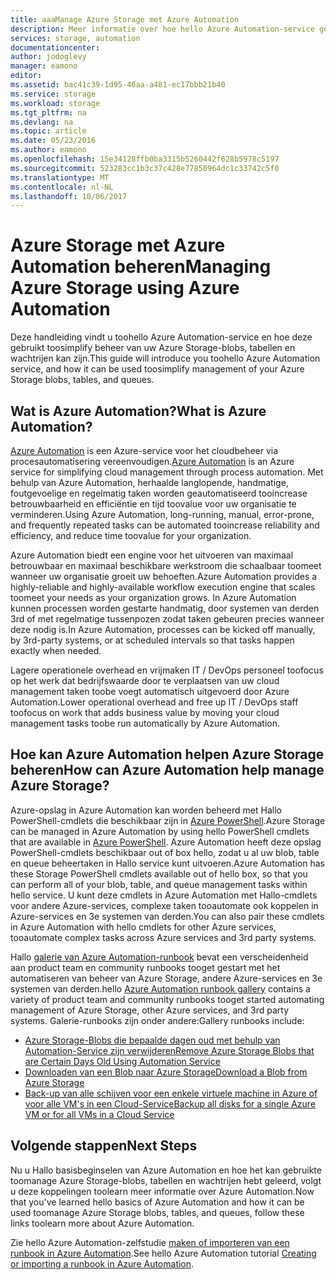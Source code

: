 ```yaml
---
title: aaaManage Azure Storage met Azure Automation
description: Meer informatie over hoe hello Azure Automation-service gebruikte toomanage Azure Storage op grote schaal kan worden.
services: storage, automation
documentationcenter: 
author: jodoglevy
manager: eamono
editor: 
ms.assetid: bac41c39-1d95-46aa-a481-ec17bbb21b40
ms.service: storage
ms.workload: storage
ms.tgt_pltfrm: na
ms.devlang: na
ms.topic: article
ms.date: 05/23/2016
ms.author: eamono
ms.openlocfilehash: 15e34128ffb0ba3315b5260442f628b5978c5197
ms.sourcegitcommit: 523283cc1b3c37c428e77850964dc1c33742c5f0
ms.translationtype: MT
ms.contentlocale: nl-NL
ms.lasthandoff: 10/06/2017
---
```

# <a name="managing-azure-storage-using-azure-automation"></a><span data-ttu-id="7d6d9-103">Azure Storage met Azure Automation beheren</span><span class="sxs-lookup"><span data-stu-id="7d6d9-103">Managing Azure Storage using Azure Automation</span></span>
<span data-ttu-id="7d6d9-104">Deze handleiding vindt u toohello Azure Automation-service en hoe deze gebruikt toosimplify beheer van uw Azure Storage-blobs, tabellen en wachtrijen kan zijn.</span><span class="sxs-lookup"><span data-stu-id="7d6d9-104">This guide will introduce you toohello Azure Automation service, and how it can be used toosimplify management of your Azure Storage blobs, tables, and queues.</span></span>

## <a name="what-is-azure-automation"></a><span data-ttu-id="7d6d9-105">Wat is Azure Automation?</span><span class="sxs-lookup"><span data-stu-id="7d6d9-105">What is Azure Automation?</span></span>
<span data-ttu-id="7d6d9-106">[Azure Automation](https://azure.microsoft.com/services/automation/) is een Azure-service voor het cloudbeheer via procesautomatisering vereenvoudigen.</span><span class="sxs-lookup"><span data-stu-id="7d6d9-106">[Azure Automation](https://azure.microsoft.com/services/automation/) is an Azure service for simplifying cloud management through process automation.</span></span> <span data-ttu-id="7d6d9-107">Met behulp van Azure Automation, herhaalde langlopende, handmatige, foutgevoelige en regelmatig taken worden geautomatiseerd tooincrease betrouwbaarheid en efficiëntie en tijd toovalue voor uw organisatie te verminderen.</span><span class="sxs-lookup"><span data-stu-id="7d6d9-107">Using Azure Automation, long-running, manual, error-prone, and frequently repeated tasks can be automated tooincrease reliability and efficiency, and reduce time toovalue for your organization.</span></span>

<span data-ttu-id="7d6d9-108">Azure Automation biedt een engine voor het uitvoeren van maximaal betrouwbaar en maximaal beschikbare werkstroom die schaalbaar toomeet wanneer uw organisatie groeit uw behoeften.</span><span class="sxs-lookup"><span data-stu-id="7d6d9-108">Azure Automation provides a highly-reliable and highly-available workflow execution engine that scales toomeet your needs as your organization grows.</span></span> <span data-ttu-id="7d6d9-109">In Azure Automation kunnen processen worden gestarte handmatig, door systemen van derden 3rd of met regelmatige tussenpozen zodat taken gebeuren precies wanneer deze nodig is.</span><span class="sxs-lookup"><span data-stu-id="7d6d9-109">In Azure Automation, processes can be kicked off manually, by 3rd-party systems, or at scheduled intervals so that tasks happen exactly when needed.</span></span>

<span data-ttu-id="7d6d9-110">Lagere operationele overhead en vrijmaken IT / DevOps personeel toofocus op het werk dat bedrijfswaarde door te verplaatsen van uw cloud management taken toobe voegt automatisch uitgevoerd door Azure Automation.</span><span class="sxs-lookup"><span data-stu-id="7d6d9-110">Lower operational overhead and free up IT / DevOps staff toofocus on work that adds business value by moving your cloud management tasks toobe run automatically by Azure Automation.</span></span>

## <a name="how-can-azure-automation-help-manage-azure-storage"></a><span data-ttu-id="7d6d9-111">Hoe kan Azure Automation helpen Azure Storage beheren</span><span class="sxs-lookup"><span data-stu-id="7d6d9-111">How can Azure Automation help manage Azure Storage?</span></span>
<span data-ttu-id="7d6d9-112">Azure-opslag in Azure Automation kan worden beheerd met Hallo PowerShell-cmdlets die beschikbaar zijn in [Azure PowerShell](https://msdn.microsoft.com/library/azure/jj156055.aspx).</span><span class="sxs-lookup"><span data-stu-id="7d6d9-112">Azure Storage can be managed in Azure Automation by using hello PowerShell cmdlets that are available in [Azure PowerShell](https://msdn.microsoft.com/library/azure/jj156055.aspx).</span></span> <span data-ttu-id="7d6d9-113">Azure Automation heeft deze opslag PowerShell-cmdlets beschikbaar out of box hello, zodat u al uw blob, table en queue beheertaken in Hallo service kunt uitvoeren.</span><span class="sxs-lookup"><span data-stu-id="7d6d9-113">Azure Automation has these Storage PowerShell cmdlets available out of hello box, so that you can perform all of your blob, table, and queue management tasks within hello service.</span></span> <span data-ttu-id="7d6d9-114">U kunt deze cmdlets in Azure Automation met Hallo-cmdlets voor andere Azure-services, complexe taken tooautomate ook koppelen in Azure-services en 3e systemen van derden.</span><span class="sxs-lookup"><span data-stu-id="7d6d9-114">You can also pair these cmdlets in Azure Automation with hello cmdlets for other Azure services, tooautomate complex tasks across Azure services and 3rd party systems.</span></span>

<span data-ttu-id="7d6d9-115">Hallo [galerie van Azure Automation-runbook](https://azure.microsoft.com/blog/2014/10/07/introducing-the-azure-automation-runbook-gallery/) bevat een verscheidenheid aan product team en community runbooks tooget gestart met het automatiseren van beheer van Azure Storage, andere Azure-services en 3e systemen van derden.</span><span class="sxs-lookup"><span data-stu-id="7d6d9-115">hello [Azure Automation runbook gallery](https://azure.microsoft.com/blog/2014/10/07/introducing-the-azure-automation-runbook-gallery/) contains a variety of product team and community runbooks tooget started automating management of Azure Storage, other Azure services, and 3rd party systems.</span></span> <span data-ttu-id="7d6d9-116">Galerie-runbooks zijn onder andere:</span><span class="sxs-lookup"><span data-stu-id="7d6d9-116">Gallery runbooks include:</span></span>

* [<span data-ttu-id="7d6d9-117">Azure Storage-Blobs die bepaalde dagen oud met behulp van Automation-Service zijn verwijderen</span><span class="sxs-lookup"><span data-stu-id="7d6d9-117">Remove Azure Storage Blobs that are Certain Days Old Using Automation Service</span></span>](https://gallery.technet.microsoft.com/scriptcenter/Remove-Storage-Blobs-that-aae4b761)
* [<span data-ttu-id="7d6d9-118">Downloaden van een Blob naar Azure Storage</span><span class="sxs-lookup"><span data-stu-id="7d6d9-118">Download a Blob from Azure Storage</span></span>](https://gallery.technet.microsoft.com/scriptcenter/a-Blob-from-Azure-Storage-6bc13745)
* [<span data-ttu-id="7d6d9-119">Back-up van alle schijven voor een enkele virtuele machine in Azure of voor alle VM's in een Cloud-Service</span><span class="sxs-lookup"><span data-stu-id="7d6d9-119">Backup all disks for a single Azure VM or for all VMs in a Cloud Service</span></span>](https://gallery.technet.microsoft.com/scriptcenter/Backup-all-disks-for-a-ede940d5)

## <a name="next-steps"></a><span data-ttu-id="7d6d9-120">Volgende stappen</span><span class="sxs-lookup"><span data-stu-id="7d6d9-120">Next Steps</span></span>
<span data-ttu-id="7d6d9-121">Nu u Hallo basisbeginselen van Azure Automation en hoe het kan gebruikte toomanage Azure Storage-blobs, tabellen en wachtrijen hebt geleerd, volgt u deze koppelingen toolearn meer informatie over Azure Automation.</span><span class="sxs-lookup"><span data-stu-id="7d6d9-121">Now that you've learned hello basics of Azure Automation and how it can be used toomanage Azure Storage blobs, tables, and queues, follow these links toolearn more about Azure Automation.</span></span>

<span data-ttu-id="7d6d9-122">Zie hello Azure Automation-zelfstudie [maken of importeren van een runbook in Azure Automation](../automation/automation-creating-importing-runbook.md).</span><span class="sxs-lookup"><span data-stu-id="7d6d9-122">See hello Azure Automation tutorial [Creating or importing a runbook in Azure Automation](../automation/automation-creating-importing-runbook.md).</span></span>

